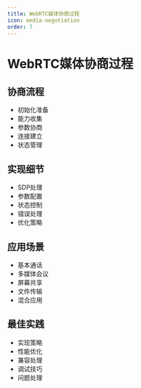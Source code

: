 ```yaml
---
title: WebRTC媒体协商过程
icon: media-negotiation
order: 7
---
```


# WebRTC媒体协商过程

## 协商流程
- 初始化准备
- 能力收集
- 参数协商
- 连接建立
- 状态管理

## 实现细节
- SDP处理
- 参数配置
- 状态控制
- 错误处理
- 优化策略

## 应用场景
- 基本通话
- 多媒体会议
- 屏幕共享
- 文件传输
- 混合应用

## 最佳实践
- 实现策略
- 性能优化
- 兼容处理
- 调试技巧
- 问题处理
